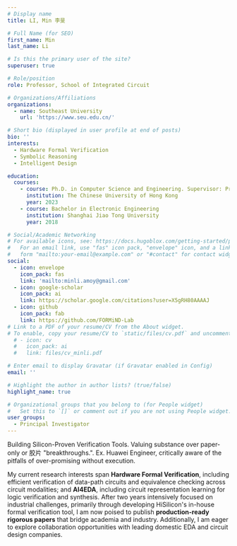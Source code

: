 ```yaml
---
# Display name
title: LI, Min 李旻 

# Full Name (for SEO)
first_name: Min
last_name: Li

# Is this the primary user of the site?
superuser: true

# Role/position
role: Professor, School of Integrated Circuit

# Organizations/Affiliations
organizations:
  - name: Southeast University
    url: 'https://www.seu.edu.cn/'

# Short bio (displayed in user profile at end of posts)
bio: ''
interests:
  - Hardware Formal Verification
  - Symbolic Reasoning
  - Intelligent Design

education:
  courses:
    - course: Ph.D. in Computer Science and Engineering. Supervisor: Prof. XU, Qiang
      institution: The Chinese University of Hong Kong
      year: 2023
    - course: Bachelor in Electronic Engineering
      institution: Shanghai Jiao Tong University
      year: 2018

# Social/Academic Networking
# For available icons, see: https://docs.hugoblox.com/getting-started/page-builder/#icons
#   For an email link, use "fas" icon pack, "envelope" icon, and a link in the
#   form "mailto:your-email@example.com" or "#contact" for contact widget.
social:
  - icon: envelope
    icon_pack: fas 
    link: 'mailto:minli.amoy@gmail.com'
  - icon: google-scholar
    icon_pack: ai
    link: https://scholar.google.com/citations?user=X5gRH80AAAAJ
  - icon: github
    icon_pack: fab
    link: https://github.com/FORMiND-Lab
# Link to a PDF of your resume/CV from the About widget.
# To enable, copy your resume/CV to `static/files/cv.pdf` and uncomment the lines below.
  # - icon: cv
  #   icon_pack: ai
  #   link: files/cv_minli.pdf

# Enter email to display Gravatar (if Gravatar enabled in Config)
email: ''

# Highlight the author in author lists? (true/false)
highlight_name: true 

# Organizational groups that you belong to (for People widget)
#   Set this to `[]` or comment out if you are not using People widget.
user_groups:
  - Principal Investigator
---
```

Building Silicon-Proven Verification Tools.  Valuing substance over paper-only or 胶片 "breakthroughs.". Ex. Huawei Engineer, critically aware of the pitfalls of over-promising without execution.

My current research interests span **Hardware Formal Verification**, including efficient verification of data-path circuits and equivalence checking across circuit modalities; and **AI4EDA**, including circuit representation learning for logic verification and synthesis. After two years intensively focused on industrial challenges, primarily through developing HiSilicon's in-house formal verification tool, I am now poised to publish **production-ready rigorous papers** that bridge academia and industry. Additionally, I am eager to explore collaboration opportunities with leading domestic EDA and circuit design companies.